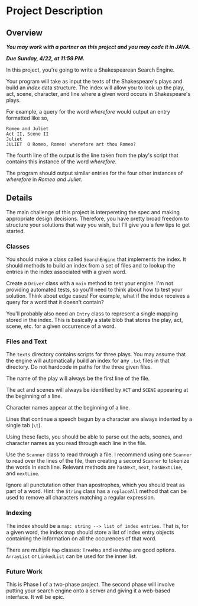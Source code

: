 # Project Description

## Overview

***You may work with a partner on this project and you may code it in JAVA.***

***Due Sunday, 4/22, at 11:59 PM.***

In this project, you're going to write a Shakespearean Search Engine.

Your program will take as input the texts of the Shakespeare's plays and build an *index* data structure. The index will allow you to look
up the play, act, scene, character, and line where a given word occurs in Shakespeare's plays.

For example, a query for the word *wherefore* would output an entry formatted like so,

```
Romeo and Juliet
Act II, Scene II
Juliet
JULIET	O Romeo, Romeo! wherefore art thou Romeo?
```

The fourth line of the output is the line taken from the play's script that contains this instance of the word *wherefore*.

The program should output similar entries for the four other instances of *wherefore* in *Romeo and Juliet*.

## Details

The main challenge of this project is interpereting the spec and making appropriate design decisions. Therefore, you have pretty broad
freedom to structure your solutions that way you wish, but I'll give you a few tips to get started.

### Classes

You should make a class called `SearchEngine` that implements the index. It should methods to build an index from a set of files and to 
lookup the entries in the index associated with a given word.

Create a `Driver` class with a `main` method to test your engine. I'm not providing automated tests, so you'll need to think about how
to test your solution. Think about edge cases! For example, what if the index receives a query for a word that it doesn't contain?

You'll probably also need an `Entry` class to represent a single mapping stored in the index. This is basically a state blob that
stores the play, act, scene, etc. for a given occurrence of a word.

### Files and Text

The `texts` directory contains scripts for three plays. You may assume that the engine will automatically build an index for any
`.txt` files in that directory. Do not hardcode in paths for the three given files.

The name of the play will always be the first line of the file.

The act and scenes will always be identified by `ACT` and `SCENE` appearing at the beginning of a line.

Character names appear at the beginning of a line.

Lines that continue a speech begun by a character are always indented by a single tab (`\t`).

Using these facts, you should be able to parse out the acts, scenes, and character names as you read through each line in the file.

Use the `Scanner` class to read through a file. I recommend using one `Scanner` to read over the lines of the file, then creating a
second `Scanner` to tokenize the words in each line. Relevant methods are `hasNext`, `next`, `hasNextLine`, and `nextLine`.

Ignore all punctutation other than apostrophes, which you should treat as part of a word. Hint: the `String` class has a `replaceAll`
method that can be used to remove all characters matching a regular expression.

### Indexing

The index should be a `map: string --> list of index entries`. That is, for a given word, the index map should store a list
of index entry objects containing the information on all the occurences of that word.

There are multiple `Map` classes: `TreeMap` and `HashMap` are good options. `ArrayList` or `LinkedList` can be used for the inner
list.

### Future Work

This is Phase I of a two-phase project. The second phase will involve putting your search engine onto a server and giving it a web-based
interface. It will be epic.

